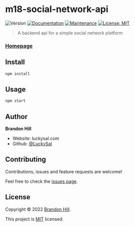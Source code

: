 # m18-social-network-api

![Version](https://img.shields.io/badge/version-1.0.0-blue.svg?cacheSeconds=2592000)
[![Documentation](https://img.shields.io/badge/documentation-yes-brightgreen.svg)](https://github.com/LuckySal/m18-social-network-api#readme)
[![Maintenance](https://img.shields.io/badge/Maintained%3F-yes-green.svg)](https://github.com/LuckySal/m18-social-network-api/graphs/commit-activity)
[![License: MIT](https://img.shields.io/github/license/LuckySal/m18-social-network-api)](https://github.com/LuckySal/m18-social-network-api/LICENSE)

> A backend api for a simple social network platform

### [Homepage](https://github.com/LuckySal/m18-social-network-api#readme)

## Install

```sh
npm install
```

## Usage

```sh
npm start
```

## Author

**Brandon Hill**

-   Website: luckysal.com
-   Github: [@LuckySal](https://github.com/LuckySal)

## Contributing

Contributions, issues and feature requests are welcome!

Feel free to check the [issues page](https://github.com/LuckySal/m18-social-network-api/issues).

## License

Copyright © 2022 [Brandon Hill](https://github.com/LuckySal).

This project is [MIT](https://github.com/LuckySal/m18-social-network-api/blob/main/LICENSE) licensed.
